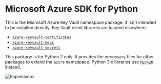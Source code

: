 # Microsoft Azure SDK for Python

This is the Microsoft Azure Key Vault namespace package. It isn't intended to
be installed directly. Key Vault client libraries are located elsewhere:
- [`azure-keyvault-certificates`](https://pypi.org/project/azure-keyvault-certificates)
- [`azure-keyvault-keys`](https://pypi.org/project/azure-keyvault-keys/)
- [`azure-keyvault-secrets`](https://pypi.org/project/azure-keyvault-secrets)

This package is for Python 2 only. It provides the necessary files for other
packages to extend the `azure` namespace. Python 3.x libraries use
[`PEP420`](https://www.python.org/dev/peps/pep-0420/) instead.

![Impressions](https://azure-sdk-impressions.azurewebsites.net/api/impressions/azure-sdk-for-python%2Fsdk%2Fkeyvault%2Fazure-keyvault-nspkg%2FREADME.png)
